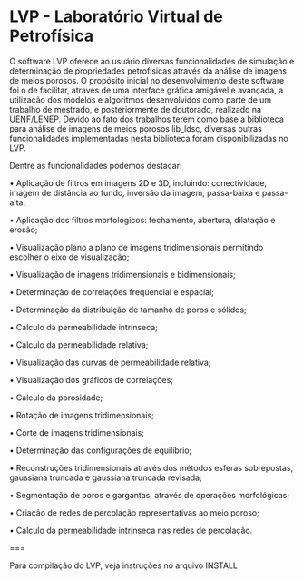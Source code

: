 LVP - Laboratório Virtual de Petrofísica 
===

O software LVP oferece ao usuário diversas funcionalidades de simulação e determinação de propriedades petrofísicas através da análise de imagens de meios porosos. O propósito inicial no desenvolvimento deste software foi o de facilitar, através de uma interface gráfica amigável e avançada, a utilização dos modelos e algoritmos desenvolvidos como parte de um trabalho de mestrado, e posteriormente de doutorado, realizado na UENF/LENEP. Devido ao fato dos trabalhos terem como base a biblioteca para análise de imagens de meios porosos lib_ldsc, diversas outras funcionalidades implementadas nesta biblioteca foram disponibilizadas no LVP.

Dentre as funcionalidades podemos destacar:

• Aplicação de filtros em imagens 2D e 3D, incluindo: conectividade, imagem de distância ao fundo, inversão da imagem, passa-baixa e passa-alta;

• Aplicação dos filtros morfológicos: fechamento, abertura, dilatação e erosão;

• Visualização plano a plano de imagens tridimensionais permitindo escolher o eixo de visualização;

• Visualização de imagens tridimensionais e bidimensionais;

• Determinação de correlações frequencial e espacial;

• Determinação da distribuição de tamanho de poros e sólidos;

• Calculo da permeabilidade intrínseca;

• Calculo da permeabilidade relativa;

• Visualização das curvas de permeabilidade relativa;

• Visualização dos gráficos de correlações;

• Calculo da porosidade;

• Rotação de imagens tridimensionais;

• Corte de imagens tridimensionais;

• Determinação das configurações de equilíbrio;

• Reconstruções tridimensionais através dos métodos esferas sobrepostas, gaussiana truncada e gaussiana truncada revisada;

• Segmentação de poros e gargantas, através de operações morfológicas;

• Criação de redes de percolação representativas ao meio poroso;

• Calculo da permeabilidade intrínseca nas redes de percolação.

===

Para compilação do LVP, veja instruções no arquivo INSTALL
